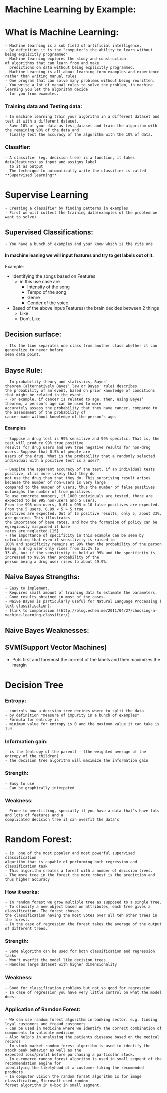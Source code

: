 # Machine Learning by Example:
# What is Machine Learning:
    - Machine learning is a sub field of artificial intelligence.
    - By definition it is the "computer's the ability to learn without being explicitly programmed"
    - Machine learning explores the study and construction of algorithms that can learn from and make
      predictions on data without being explicitly programmed.
    - Machine Learning is all about learning form examples and experience rather than writing manual rules
    - One program that can solve many problems without being rewritten.
    - You write a lot of manual rules to solve the problem, in machine learning you let the algorithm decide
      for you from examples.

### Training data and Testing data:
    - In machine learning train your algorithm in a different dataset and test it with a different dataset.
    - Save 10% of your data as test_dataset and train the algorithm with the remaining 90% of the data and
      finally test the accuracy of the algorithm with the 10% of data.

### Classifier:
    - A classifier (eg. decision tree) is a function, it takes data(features) as input and assigns label
      to it as output
    - The technique to automatically write the classifier is called **Supervised learning**

# Supervise Learning
    - Creating a classifier by finding patterns in examples
    - First we will collect the training data(examples of the problem we want to solve)

## Supervised Classifications:
    - You have a bunch of examples and your know which is the rite one

#### In machine leaning we will input features and try to get labels out of it.
Example:
- Identifying the songs based on Features
    - in this use case are
        - Intensity of the song
        - Tempo of the song
        - Genre
        - Gender of the voice
- Based of the above input(Features) the brain decides between 2 things
    - Like
    - Don’t Like

## Decision surface:
    - Its the line separates one class from another class whether it can generalize to never before
    seen data point.

## Bayse Rule:

    - In probability theory and statistics, Bayes’ theorem (alternatively Bayes’ law or Bayes' rule) describes
    the probability of an event, based on prior knowledge of conditions that might be related to the event.
    - For example, if cancer is related to age, then, using Bayes’ theorem, a person’s age can be used to more
    accurately assess the probability that they have cancer, compared to the assessment of the probability of
    cancer made without knowledge of the person's age.

#### Examples
    - Suppose a drug test is 99% sensitive and 99% specific. That is, the test will produce 99% true positive
    results for drug users and 99% true negative results for non-drug users. Suppose that 0.5% of people are
    users of the drug. What is the probability that a randomly selected individual with a positive test is a user?

    - Despite the apparent accuracy of the test, if an individual tests positive, it is more likely that they do 
    not use the drug than that they do. This surprising result arises because the number of non-users is very large
    compared to the number of users; thus the number of false positives outweighs the number of true positives.
    To use concrete numbers, if 1000 individuals are tested, there are expected to be 995 non-users and 5 users.
    From the 995 non-users, 0.01 × 995 ≃ 10 false positives are expected. From the 5 users, 0.99 × 5 ≈ 5 true
    positives are expected. Out of 15 positive results, only 5, about 33%, are genuine. This illustrates
    the importance of base rates, and how the formation of policy can be egregiously misguided if base
    rates are neglected.[15]
    - The importance of specificity in this example can be seen by calculating that even if sensitivity is raised to
    100% and specificity remains at 99% then the probability of the person being a drug user only rises from 33.2% to
    33.4%, but if the sensitivity is held at 99% and the specificity is increased to 99.5% then probability of the
    person being a drug user rises to about 49.9%.

## Naive Bayes Strengths:
    - Easy to implement.
    - Requires small amount of training data to estimate the parameters.
    - Good results obtained in most of the cases.
    - Naive Bayes is particularly useful for Natural Language Processing ( text classification).
    - [link to comparision ](http://blog.echen.me/2011/04/27/choosing-a-machine-learning-classifier/)

## Naive Bayes Weaknesses:


## SVM(Support Vector Machines)
- Puts first and foremost the correct of the labels and then maximizes the margin

# Decision Tree

### Entropy:
    - controls how a decision tree decides where to split the data
    - by definition "measure of impurity in a bunch of examples"
    - Formula for entropy is
    - minimum value for entropy is 0 and the maximum value it can take is 1.0
### Information gain:
    - is the (entropy of the parent) - (the weighted average of the entropy of the children)
    - the decision tree algorithm will maximize the information gain
### Strength:
    - Easy to use
    - Can be graphically interpeted
### Weakness:
    - Prone to overfitting, specially if you have a data that's have lots and lots of features and a
    complicated decision tree it can overfit the data's

# Random Forest:
    - Is  one of the most popular and most powerful supervised classification
    algorithm that is capable of performing both regression and classification task
    - This algorithm creates a forest with a number of decision trees.
    - The more tree in the forest the more robest is the prediction and thus higher accuracy
### How it works:
    - In random forest we grow multiple tree as supposed to a single tree.
    - To classify a new object based on attributes, each tree gives a classification. The forest choses
    the classification having the most votes over all teh other trees in the forest.
    - In the case of regression the forest takes the average of the output of different trees.
### Strength:
    - Same algorithm can be used for both classification and regression tasks
    - Won't overfit the model like decision trees
    - Handles large dataset with higher dimensionality
### Weakness:
    - Good for classification problems but not so good for regression
    - In case of regression you have very little control on what the model does.
### Application of Ramdon Forest:
    - We can use random forest algorithm in banking sector. e.g. finding loyal customers and freaud customers
    - Can be used in medicine where we identify the correct combination of components to validate medicine
    - Also help's in analysing the patients diesease based on the medical records
    - In stock market random forest algorithm is used to identify the stock peak behavior as well as the
    expected loss/profit before purchasing a particular stock.
    - In e-comerce random forest algorithm is used in small segment of the recommendation engine for
    identifying the likelyhood of a customer liking the recomended products.
    - In computer vision the random forset algorithm is for image classification, Microsoft used random
    forset algorithm in X-box in small segment.

